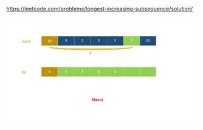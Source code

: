https://leetcode.com/problems/longest-increasing-subsequence/solution/

![Longest Increasing Subsequence](LIS.png) 
